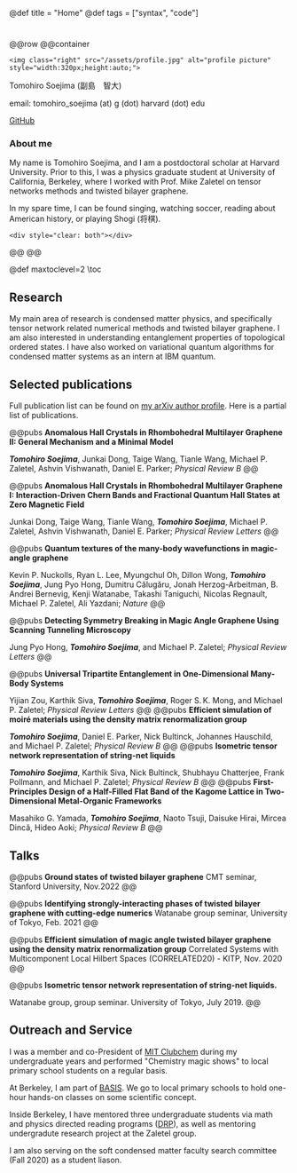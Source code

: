 @def title = "Home"
@def tags = ["syntax", "code"]

# 


@@row
@@container
~~~
<img class="right" src="/assets/profile.jpg" alt="profile picture"  style="width:320px;height:auto;">
~~~
Tomohiro Soejima (副島　智大)

email: tomohiro_soejima (at) g (dot) harvard (dot) edu

[GitHub](https://github.com/tomohiro-soejima)
### About me
My name is Tomohiro Soejima, and I am a postdoctoral scholar at Harvard University.
Prior to this, I was a physics graduate student at University of California, Berkeley, where I worked with Prof. Mike Zaletel on tensor networks methods and twisted bilayer graphene.

In my spare time, I can be found singing, watching soccer, reading about American history, or playing Shogi (将棋).

~~~
<div style="clear: both"></div>      
~~~
@@
@@

@def maxtoclevel=2
\toc <!-- you can use \toc as well -->

##  Research

My main area of research is condensed matter physics, and specifically tensor network related numerical methods and twisted bilayer graphene.
I am also interested in understanding entanglement properties of topological ordered states.
I have also worked on variational quantum algorithms for condensed matter systems as an intern at IBM quantum. 

## Selected publications

Full publication list can be found on [my arXiv author profile](https://arxiv.org/a/soejima_t_1.html). Here is a partial list of publications.

@@pubs **Anomalous Hall Crystals in Rhombohedral Multilayer Graphene II: General Mechanism and a Minimal Model**

**_Tomohiro Soejima_**, Junkai Dong, Taige Wang, Tianle Wang, Michael P. Zaletel, Ashvin Vishwanath, Daniel E. Parker; _Physical Review B_
@@

@@pubs **Anomalous Hall Crystals in Rhombohedral Multilayer Graphene I: Interaction-Driven Chern Bands and Fractional Quantum Hall States at Zero Magnetic Field**

Junkai Dong, Taige Wang, Tianle Wang, **_Tomohiro Soejima_**, Michael P. Zaletel, Ashvin Vishwanath, Daniel E. Parker; _Physical Review Letters_
@@

@@pubs **Quantum textures of the many-body wavefunctions in magic-angle graphene**

Kevin P. Nuckolls, Ryan L. Lee, Myungchul Oh, Dillon Wong, **_Tomohiro Soejima_**, Jung Pyo Hong, Dumitru Călugăru, Jonah Herzog-Arbeitman, B. Andrei Bernevig, Kenji Watanabe, Takashi Taniguchi, Nicolas Regnault, Michael P. Zaletel, Ali Yazdani; _Nature_ @@

@@pubs **Detecting Symmetry Breaking in Magic Angle Graphene Using Scanning Tunneling Microscopy**

Jung Pyo Hong, **_Tomohiro Soejima_**, and Michael P. Zaletel; _Physical Review Letters_ @@

@@pubs **Universal Tripartite Entanglement in One-Dimensional Many-Body Systems**

Yijian Zou, Karthik Siva, **_Tomohiro Soejima_**, Roger S. K. Mong, and Michael P. Zaletel;
_Physical Review Letters_ @@
@@pubs **Efficient simulation of moiré materials using the density matrix renormalization group**

**_Tomohiro Soejima_**, Daniel E. Parker, Nick Bultinck, Johannes Hauschild, and Michael P. Zaletel; _Physical Review B_ @@
@@pubs **Isometric tensor network representation of string-net liquids**


**_Tomohiro Soejima_**, Karthik Siva, Nick Bultinck, Shubhayu Chatterjee, Frank Pollmann, and Michael P. Zaletel; _Physical Review B_ @@
@@pubs **First-Principles Design of a Half-Filled Flat Band of the Kagome Lattice in Two-Dimensional Metal-Organic Frameworks**

Masahiko G. Yamada, **_Tomohiro Soejima_**, Naoto Tsuji, Daisuke Hirai, Mircea Dincă, Hideo Aoki; _Physical Review B_ @@

## Talks

@@pubs
**Ground states of twisted bilayer graphene**
CMT seminar, Stanford University, Nov.2022
@@

@@pubs
**Identifying strongly-interacting phases of twisted bilayer graphene with cutting-edge numerics**
Watanabe group seminar, University of Tokyo, Feb. 2021
@@

@@pubs
**Efficient simulation of magic angle twisted bilayer graphene using the density matrix renormalization
group**
Correlated Systems with Multicomponent Local Hilbert Spaces (CORRELATED20) -
KITP, Nov. 2020
@@

@@pubs **Isometric tensor network representation of string-net liquids.**

 Watanabe group, group seminar. University of Tokyo, July 2019.
@@

## Outreach and Service

I was a member and co-President of [MIT Clubchem](https://www.youtube.com/watch?v=tCmNu9vNcyI&feature=youtu.be) during my undergraduate years and performed "Chemistry magic shows" to local primary school students on a regular basis.

At Berkeley, I am part of [BASIS](https://www.crscience.org/outreach/basis/). We go to local primary schools to hold one-hour hands-on classes on some scientific concept.

Inside Berkeley, I have mentored three undergraduate students via math and physics directed reading programs ([DRP](https://berkeleyphysicsdrp.wixsite.com/physicsberkeleydrp#:~:text=The%20Berkeley%20Physics%20Directed%20Reading,graduate%20student%20in%20the%20department.)), as well as mentoring undergradute research project at the Zaletel group.

I am also serving on the soft condensed matter faculty search committee (Fall 2020) as a student liason.
